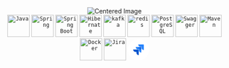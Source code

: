 <div align="center">
        <img src="https://user-images.githubusercontent.com/5713670/87202985-820dcb80-c2b6-11ea-9f56-7ec461c497c3.gif" alt="Centered Image">
</div>

<div align="center">
	<code><img width="50" src="https://user-images.githubusercontent.com/25181517/117201156-9a724800-adec-11eb-9a9d-3cd0f67da4bc.png" alt="Java" title="Java"/></code>
	<code><img width="50" src="https://user-images.githubusercontent.com/25181517/117201470-f6d56780-adec-11eb-8f7c-e70e376cfd07.png" alt="Spring" title="Spring"/></code>
	<code><img width="50" src="https://user-images.githubusercontent.com/25181517/183891303-41f257f8-6b3d-487c-aa56-c497b880d0fb.png" alt="Spring Boot" title="Spring Boot"/></code>
	<code><img width="50" src="https://user-images.githubusercontent.com/25181517/117207493-49665200-adf4-11eb-808e-a9c0fcc2a0a0.png" alt="Hibernate" title="Hibernate"/></code>
	<code><img width="50" src="https://user-images.githubusercontent.com/25181517/192107004-2d2fff80-d207-4916-8a3e-130fee5ee495.png" alt="kafka" title="kafka"/></code>
	<code><img width="50" src="https://user-images.githubusercontent.com/25181517/182884894-d3fa6ee0-f2b4-4960-9961-64740f533f2a.png" alt="redis" title="redis"/></code>
	<code><img width="50" src="https://user-images.githubusercontent.com/25181517/117208740-bfb78400-adf5-11eb-97bb-09072b6bedfc.png" alt="PostgreSQL" title="PostgreSQL"/></code>
	<code><img width="50" src="https://user-images.githubusercontent.com/25181517/186711335-a3729606-5a78-4496-9a36-06efcc74f800.png" alt="Swagger" title="Swagger"/></code>
	<code><img width="50" src="https://user-images.githubusercontent.com/25181517/117207242-07d5a700-adf4-11eb-975e-be04e62b984b.png" alt="Maven" title="Maven"/></code>
	<code><img width="50" src="https://user-images.githubusercontent.com/25181517/117207330-263ba280-adf4-11eb-9b97-0ac5b40bc3be.png" alt="Docker" title="Docker"/></code>
 	<code><img width="50" src="https://user-images.githubusercontent.com/25181517/183912952-83784e94-629d-4c34-a961-ae2ae795b662.png" alt="Jira" title="Jira"/></code>
	<svg xmlns="http://www.w3.org/2000/svg" width="48" height="48" fill="none" id="jira"><path fill="#fff" d="M0 24C0 10.745 10.745 0 24 0s24 10.745 24 24-10.745 24-24 24S0 37.255 0 24Z"></path><path fill="#2684FF" d="M34.937 12H23.41a5.203 5.203 0 0 0 5.203 5.203h2.124v2.05a5.203 5.203 0 0 0 5.2 5.2V13a1 1 0 0 0-1-1Z"></path><path fill="url(#a)" d="M29.233 17.743H17.707a5.203 5.203 0 0 0 5.2 5.2h2.123V25a5.203 5.203 0 0 0 5.203 5.197V18.743a1 1 0 0 0-1-1Z"></path><path fill="url(#b)" d="M23.527 23.483H12a5.203 5.203 0 0 0 5.203 5.204h2.13v2.05a5.203 5.203 0 0 0 5.194 5.2V24.483a1 1 0 0 0-1-1Z"></path><defs><linearGradient id="a" x1="27.443" x2="22.57" y1="15.326" y2="20.411" gradientUnits="userSpaceOnUse"><stop offset=".18" stop-color="#0052CC"></stop><stop offset="1" stop-color="#2684FF"></stop></linearGradient><linearGradient id="b" x1="376.829" x2="167.455" y1="349.939" y2="557.146" gradientUnits="userSpaceOnUse"><stop offset=".18" stop-color="#0052CC"></stop><stop offset="1" stop-color="#2684FF"></stop></linearGradient></defs></svg>
</div>
